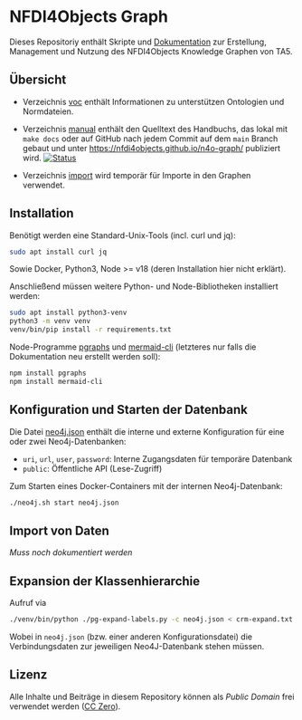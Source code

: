 # NFDI4Objects Graph

Dieses Repositoriy enthält Skripte und [Dokumentation](#handbuch) zur
Erstellung, Management und Nutzung des NFDI4Objects Knowledge Graphen von TA5.

## Übersicht

- Verzeichnis [voc](voc) enthält Informationen zu unterstützen Ontologien und
  Normdateien.

- Verzeichnis [manual](manual) enthält den Quelltext des Handbuchs, das
  lokal mit `make docs` oder auf GitHub nach jedem Commit auf dem `main` Branch
  gebaut und unter <https://nfdi4objects.github.io/n4o-graph/> publiziert wird.
  [![Status](https://github.com/nfdi4objects/n4o-graph/actions/workflows/quarto-publish.yml/badge.svg)](https://nfdi4objects.github.io/n4o-graph/)

- Verzeichnis [import](import) wird temporär für Importe in den Graphen verwendet.

## Installation

Benötigt werden eine Standard-Unix-Tools (incl. curl und jq):

~~~sh
sudo apt install curl jq
~~~

Sowie Docker, Python3, Node >= v18 (deren Installation hier nicht erklärt).

Anschließend müssen weitere Python- und Node-Bibliotheken installiert werden:

~~~sh
sudo apt install python3-venv
python3 -m venv venv
venv/bin/pip install -r requirements.txt
~~~

Node-Programme [pgraphs](https://www.npmjs.com/package/pgraphs)
und  [mermaid-cli](https://www.npmjs.com/package/@mermaid-js/mermaid-cli)
(letzteres nur falls die Dokumentation neu erstellt werden soll):

~~~sh
npm install pgraphs
npm install mermaid-cli
~~~

## Konfiguration und Starten der Datenbank

Die Datei [neo4j.json](neo4j.json) enthält die interne und externe
Konfiguration für eine oder zwei Neo4j-Datenbanken:

- `uri`, `url`, `user`, `password`: Interne Zugangsdaten für temporäre Datenbank
- `public`: Öffentliche API (Lese-Zugriff)

Zum Starten eines Docker-Containers mit der internen Neo4j-Datenbank:

~~~sh
./neo4j.sh start neo4j.json
~~~

## Import von Daten

*Muss noch dokumentiert werden*

## Expansion der Klassenhierarchie

Aufruf via

~~~sh
./venv/bin/python ./pg-expand-labels.py -c neo4j.json < crm-expand.txt
~~~

Wobei in `neo4j.json` (bzw. einer anderen Konfigurationsdatei) die Verbindungsdaten zur jeweiligen Neo4J-Datenbank stehen müssen.

## Lizenz

Alle Inhalte und Beiträge in diesem Repository können als *Public Domain* frei
verwendet werden ([CC Zero](https://creativecommons.org/publicdomain/zero/1.0/)).

